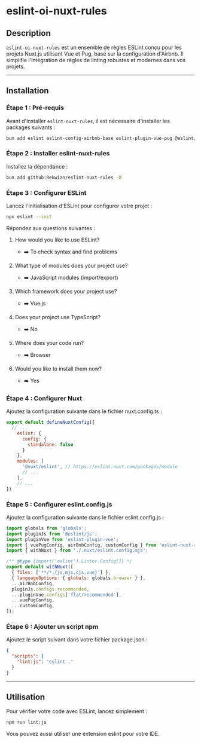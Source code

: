# eslint-oi-nuxt-rules

## Description

`eslint-oi-nuxt-rules` est un ensemble de règles ESLint conçu pour les projets Nuxt.js utilisant Vue et Pug, basé sur la configuration d'Airbnb. Il simplifie l'intégration de règles de linting robustes et modernes dans vos projets.

---

## Installation

### Étape 1 : Pré-requis

Avant d'installer `eslint-nuxt-rules`, il est nécessaire d'installer les packages suivants :

```bash
bun add eslint eslint-config-airbnb-base eslint-plugin-vue-pug @eslint/eslintrc @nuxt/eslint --D
```

### Étape 2 : Installer eslint-nuxt-rules

Installez la dépendance :

```bash
bun add github:Rekwian/eslint-nuxt-rules -D
```

### Étape 3 : Configurer ESLint

Lancez l'initialisation d'ESLint pour configurer votre projet :

```bash
npx eslint --init
```

Répondez aux questions suivantes :

1. How would you like to use ESLint?
    * ➡️ To check syntax and find problems

2. What type of modules does your project use?
    * ➡️ JavaScript modules (import/export)

3. Which framework does your project use?
    * ➡️ Vue.js

4. Does your project use TypeScript?
    * ➡️ No

5. Where does your code run?
    * ➡️ Browser

6. Would you like to install them now?
    * ➡️ Yes

### Étape 4 : Configurer Nuxt

Ajoutez la configuration suivante dans le fichier nuxt.config.ts :

```javascript
export default defineNuxtConfig({
  // ...
    eslint: {
      config: {
        standalone: false
      }
    },
    modules: [
      '@nuxt/eslint', // https://eslint.nuxt.com/packages/module
      // ...
    ],
    // ...
})
```

### Étape 5 : Configurer eslint.config.js

Ajoutez la configuration suivante dans le fichier eslint.config.js :

```javascript
import globals from 'globals';
import pluginJs from '@eslint/js';
import pluginVue from 'eslint-plugin-vue';
import { vuePugConfig, airBnbConfig, customConfig } from 'eslint-nuxt-rules';
import { withNuxt } from './.nuxt/eslint.config.mjs';

/** @type {import('eslint').Linter.Config[]} */
export default withNuxt([
  { files: ['**/*.{js,mjs,cjs,vue}'] },
  { languageOptions: { globals: globals.browser } },
  ...airBnbConfig,
  pluginJs.configs.recommended,
  ...pluginVue.configs['flat/recommended'],
  ...vuePugConfig,
  ...customConfig,
]);
```

### Étape 6 : Ajouter un script npm

Ajoutez le script suivant dans votre fichier package.json :

```json
{
  "scripts": {
    "lint:js": "eslint ."
  }
}
```

---

## Utilisation

Pour vérifier votre code avec ESLint, lancez simplement :

```bash
npm run lint:js
```

Vous pouvez aussi utiliser une extension eslint pour votre IDE.

